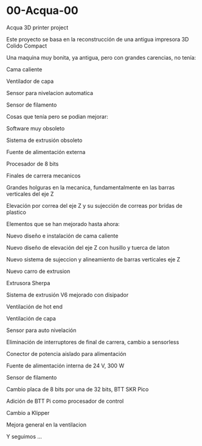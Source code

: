 # 00-Acqua-00
 Acqua 3D printer project
 
 Este proyecto se basa en la reconstrucción de una antigua impresora 3D Colido Compact
 
 
 Una maquina muy bonita, ya antigua, pero con grandes carencias, no tenía:
 
 
 Cama caliente
 
 Ventilador de capa
 
 Sensor para nivelacion automatica
 
 Sensor de filamento
 
 
 
 Cosas que tenía pero se podian mejorar:
 
 
 Software muy obsoleto
 
 Sistema de extrusión obsoleto
 
 Fuente de alimentación externa
 
 Procesador de 8 bits
 
 Finales de carrera mecanicos
 
 Grandes holguras en la mecanica, fundamentalmente en las barras verticales del eje Z
 
 Elevación por correa del eje Z y su sujección de correas por bridas de plastico
 


Elementos que se han mejorado hasta ahora:


Nuevo diseño e instalación de cama caliente

Nuevo diseño de elevación del eje Z con husillo y tuerca de laton

Nuevo sistema de sujeccion y alineamiento de barras verticales eje Z

Nuevo carro de extrusion

Extrusora Sherpa

Sistema de extrusión V6 mejorado con disipador

Ventilación de hot end

Ventilación de capa

Sensor para auto nivelación

Eliminación de interruptores de final de carrera, cambio a sensorless

Conector de potencia aislado para alimentación

Fuente de alimentación interna de 24 V, 300 W

Sensor de filamento

Cambio placa de 8 bits por una de 32 bits, BTT SKR Pico

Adición de BTT Pi como procesador de control

Cambio a Klipper

Mejora general en la ventilacion

Y seguimos ...
